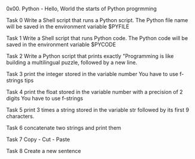 0x00. Python - Hello, World
the starts of Python progrmming

Task 0 Write a Shell script that runs a Python script.
	The Python file name will be saved in the environment variable $PYFILE

Task 1 Write a Shell script that runs Python code.
	The Python code will be saved in the environment variable $PYCODE

Task 2 Write a Python script that prints exactly "Programming is like building a multilingual puzzle, followed by a new line.

Task 3 print the integer stored in the variable number
	You have to use f-strings tips

Task 4 print the float stored in the variable number with a precision of 2 digits
	You have to use f-strings


Task 5 print 3 times a string stored in the variable str
	followed by its first 9 characters.

Task 6 concatenate two strings and print them

Task 7 Copy - Cut - Paste

Task 8 Create a new sentence


